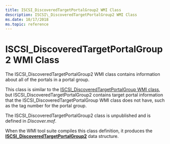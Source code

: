 ```yaml
---
title: ISCSI_DiscoveredTargetPortalGroup2 WMI Class
description: ISCSI\_DiscoveredTargetPortalGroup2 WMI Class
ms.date: 10/17/2018
ms.topic: reference
---
```


# ISCSI\_DiscoveredTargetPortalGroup2 WMI Class


The ISCSI\_DiscoveredTargetPortalGroup2 WMI class contains information about all of the portals in a portal group.

This class is similar to the [ISCSI\_DiscoveredTargetPortalGroup WMI class](iscsi-discoveredtargetportalgroup-wmi-class.md), but ISCSI\_DiscoveredTargetPortalGroup2 contains target portal information that the ISCSI\_DiscoveredTargetPortalGroup WMI class does not have, such as the tag number for the portal group.

The ISCSI\_DiscoveredTargetPortalGroup2 class is unpublished and is defined in *Discover.mof*.

When the WMI tool suite compiles this class definition, it produces the [**ISCSI\_DiscoveredTargetPortalGroup2**](/windows-hardware/drivers/ddi/iscsifnd/ns-iscsifnd-_iscsi_discoveredtargetportalgroup2) data structure.

 

